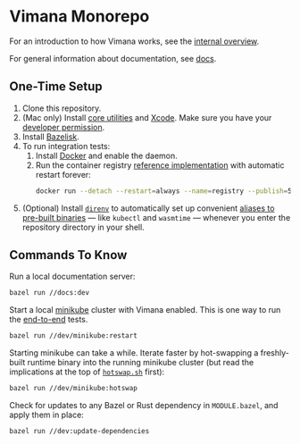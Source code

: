 # Vimana Monorepo

For an introduction to how Vimana works,
see the [internal overview](docs/internal-overview.md).

For general information about documentation, see [docs](docs/).

## One-Time Setup

1. Clone this repository.
2. (Mac only) Install [core utilities] and [Xcode].
   Make sure you have your [developer permission].
3. Install [Bazelisk].
4. To run integration tests:
   1. Install [Docker](https://docs.docker.com/) and enable the daemon.
   2. Run the container registry [reference implementation](https://hub.docker.com/_/registry)
      with automatic restart forever:
      ```bash
      docker run --detach --restart=always --name=registry --publish=5000:5000 registry:latest
      ```
5. (Optional) Install [`direnv`]
   to automatically set up convenient [aliases to pre-built binaries](.bin/) &mdash;
   like `kubectl` and `wasmtime` &mdash;
   whenever you enter the repository directory in your shell.

[core utilities]: https://formulae.brew.sh/formula/coreutils
[Xcode]: https://apps.apple.com/app/xcode/
[developer permission]: https://developer.apple.com/register/
[Bazelisk]: https://github.com/bazelbuild/bazelisk
[Docker]: https://docs.docker.com/
[reference implementation]: https://hub.docker.com/_/registry
[`direnv`]: https://direnv.net/

## Commands To Know

Run a local documentation server:

```bash
bazel run //docs:dev
```

Start a local [minikube](https://minikube.sigs.k8s.io/docs/) cluster with Vimana enabled.
This is one way to run the [end-to-end](e2e/) tests.

```bash
bazel run //dev/minikube:restart
```

Starting minikube can take a while.
Iterate faster by hot-swapping a freshly-built runtime binary
into the running minikube cluster
(but read the implications at the top of [`hotswap.sh`](dev/minikube/hotswap.sh) first):

```bash
bazel run //dev/minikube:hotswap
```

Check for updates to any Bazel or Rust dependency in `MODULE.bazel`,
and apply them in place:

```bash
bazel run //dev:update-dependencies
```
